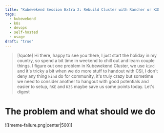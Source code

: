```yaml
---
title: "Kubewekend Session Extra 2: Rebuild Cluster with Rancher or K3S"
tags:
  - kubewekend
  - k8s
  - devops
  - self-hosted
  - usage
draft: "true"
---
```

>[!quote]
>Hi there, happy to see you there, I just start the holiday in my country, so spend a bit time in weekend to chill out and learn couple things. I figure out one problem in Kubewekend Cluster, we use `kind` and it's tricky a bit when we do more stuff to handout with CSI, I don't deny any thing `kind` do for community, it's truly crazy but sometime we need to consider another to hangout with good potentials and easier to setup, `RKE` and `K3S` maybe save us some points today. Let's digest

# The problem and what should we do

![[meme-failure.png|center|500]]

